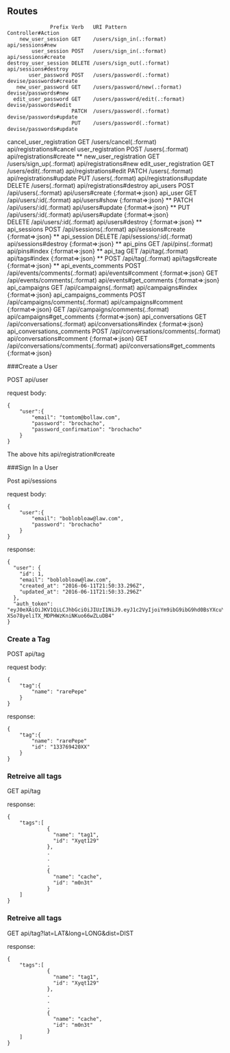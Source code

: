## Routes



                  Prefix Verb   URI Pattern                    Controller#Action
        new_user_session GET    /users/sign_in(.:format)       api/sessions#new
            user_session POST   /users/sign_in(.:format)       api/sessions#create
    destroy_user_session DELETE /users/sign_out(.:format)      api/sessions#destroy
           user_password POST   /users/password(.:format)      devise/passwords#create
       new_user_password GET    /users/password/new(.:format)  devise/passwords#new
      edit_user_password GET    /users/password/edit(.:format) devise/passwords#edit
                         PATCH  /users/password(.:format)      devise/passwords#update
                         PUT    /users/password(.:format)      devise/passwords#update
cancel_user_registration GET    /users/cancel(.:format)        api/registrations#cancel
       user_registration POST   /users(.:format)               api/registrations#create **
   new_user_registration GET    /users/sign_up(.:format)       api/registrations#new
  edit_user_registration GET    /users/edit(.:format)          api/registrations#edit
                         PATCH  /users(.:format)               api/registrations#update
                         PUT    /users(.:format)               api/registrations#update
                         DELETE /users(.:format)               api/registrations#destroy
               api_users POST   /api/users(.:format)           api/users#create {:format=>:json}
                api_user GET    /api/users/:id(.:format)       api/users#show {:format=>:json} **
                         PATCH  /api/users/:id(.:format)       api/users#update {:format=>:json}  **
                         PUT    /api/users/:id(.:format)       api/users#update {:format=>:json}  
                         DELETE /api/users/:id(.:format)       api/users#destroy {:format=>:json} **
            api_sessions POST   /api/sessions(.:format)        api/sessions#create {:format=>:json} **
             api_session DELETE /api/sessions/:id(.:format)    api/sessions#destroy {:format=>:json} **
                api_pins GET    /api/pins(.:format)            api/pins#index {:format=>:json} **
                 api_tag GET    /api/tag(.:format)             api/tags#index {:format=>:json} **
                         POST   /api/tag(.:format)             api/tags#create {:format=>:json} **
       api_events_comments POST   /api/events/comments(.:format)                  api/events#comment {:format=>:json}
                           GET    /api/events/comments(.:format)                  api/events#get_comments {:format=>:json}
             api_campaigns GET    /api/campaigns(.:format)                        api/campaigns#index {:format=>:json}
    api_campaigns_comments POST   /api/campaigns/comments(.:format)               api/campaigns#comment {:format=>:json}
                           GET    /api/campaigns/comments(.:format)               api/campaigns#get_comments {:format=>:json}
         api_conversations GET    /api/conversations(.:format)                    api/conversations#index {:format=>:json}
api_conversations_comments POST   /api/conversations/comments(.:format)           api/conversations#comment {:format=>:json}
                           GET    /api/conversations/comments(.:format)           api/conversations#get_comments {:format=>:json}



###Create a User

POST api/user

request body:
```
{
    "user":{
        "email": "tomtom@bollaw.com",
        "password": "brochacho",
        "password_confirmation": "brochacho"
    }
}
```
The above hits api/registration#create

###Sign In a User

Post api/sessions

request body:
```
{
    "user":{
        "email": "boblobloaw@law.com",
        "password": "brochacho"
    }
}
```
response:

```
{
  "user": {
    "id": 1,
    "email": "boblobloaw@law.com",
    "created_at": "2016-06-11T21:50:33.296Z",
    "updated_at": "2016-06-11T21:50:33.296Z"
  },
  "auth_token": "eyJ0eXAiOiJKV1QiLCJhbGciOiJIUzI1NiJ9.eyJ1c2VyIjoiYm9ibG9ibG9hd0BsYXcuY29tIiwiZXhwIjoxNDY1NzY5MzIyfQ.hEU_wiEP-XSo78yeliTX_MDPHWzKniNKuo66wZLuDB4"
}
```

### Create a Tag

POST api/tag

request body:
```
{
    "tag":{
        "name": "rarePepe"
    }
}
```
response:

```
{
    "tag":{
        "name": "rarePepe"
        "id": "133769420XX"
    }
}
```


### Retreive all tags

GET api/tag

response:

```
{
    "tags":[
             {
               "name": "tag1",
               "id": "Xyqt129"
             },
             .
             .
             .
             {
               "name": "cache",
               "id": "m0n3t"
             }
    ]
}
```

### Retreive all tags

GET api/tag?lat=LAT&long=LONG&dist=DIST

response:

```
{
    "tags":[
             {
               "name": "tag1",
               "id": "Xyqt129"
             },
             .
             .
             .
             {
               "name": "cache",
               "id": "m0n3t"
             }
    ]
}
```


